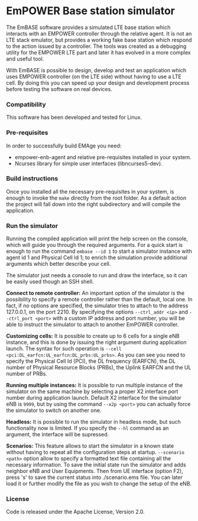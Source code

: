 # EmPOWER Base station simulator

The EmBASE software provides a simulated LTE base station which interacts with an EMPOWER controller through the relative agent. It is not an LTE stack emulator, but provides a working fake base station which respond to the action issued by a controller. The tools was created as a debugging utility for the EMPOWER LTE part and later it has evolved in a more complex and useful tool.

With EmBASE is possible to design, develop and test an application which uses EMPOWER controller (on the LTE side) without having to use a LTE cell. By doing this you can speed up your design and development process before testing the software on real devices.

### Compatibility
This software has been developed and tested for Linux.

### Pre-requisites
In order to successfully build EMAge you need:
* empower-enb-agent and relative pre-requisites installed in your system.
* Ncurses library for simple user interfaces (libncurses5-dev).

### Build instructions
Once you installed all the necessary pre-requisites in your system, is enough to invoke the `make` directly from the root folder. As a default action the project will fall down into the right subdirectory and will compile the application.

### Run the simulator
Running the compiled application will print the help screen on the console, which will guide you through the required arguments. For a quick start is enough to run the command `embase --id 1` to start a simulator instance with agent id 1 and Physical Cell Id 1; to enrich the simulation provide additional arguments which better describe your cell.

The simulator just needs a console to run and draw the interface, so it can be easily used though an SSH shell.

**Connect to remote controller:** An important option of the simulator is the possibility to specify a remote controller rather than the default, local one. In fact, if no options are specified, the simulator tries to attach to the address 127.0.0.1, on the port 2210. By specifying the options `--ctrl_addr <ip>` and `--ctrl_port <port>` with a custom IP address and port number, you will be able to instruct the simulator to attach to another EmPOWER controller. 

**Customizing cells:** It is possible to create up to 6 cells for a single eNB instance, and this is done by issuing the right argument during application launch. The syntax for such operation is `--cell <pci:DL_earfcn:UL_earfcn:DL_prbs:UL_prbs>`. As you can see you need to specify the Physical Cell Id (PCI), the DL frequency (EARFCN), the DL number of Physical Resource Blocks (PRBs), the Uplink EARFCN and the UL number of PRBs.

**Running multiple instances:** It is possible to run multiple instance of the simulator on the same machine by selecting a proper X2 interface port number during application launch. Default X2 interface for the simulator eNB is `9999`, but by using the command `--x2p <port>` you can actually force the simulator to switch on another one.

**Headless:** It is possible to run the simulator in headless mode, but such functionality now is limited. If you specify the `--hl` command as an argument, the interface will be supressed.

**Scenarios:** This feature allows to start the simulator in a known state without having to repeat all the configuration steps at startup. `--scenario <path>` option allow to specify a formatted text file containing all the necessary information. To save the initial state run the simulator and adds neighbor eNB and User Equipments. Then from UE interface (option F2), press 's' to save the current status into ./scenario.ems file. You can later load it or further modify the file as you wish to change the setup of the eNB.

### License
Code is released under the Apache License, Version 2.0.
